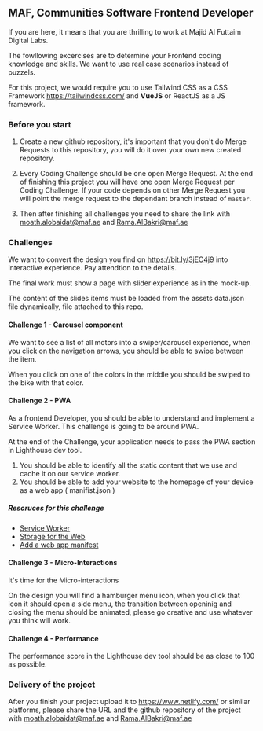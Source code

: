## MAF, Communities Software Frontend Developer

If you are here, it means that you are thrilling to work at Majid Al Futtaim Digital Labs.

The fowllowing excercises are to determine your Frontend coding knowledge and skills. We want to use real case scenarios instead of puzzels.

For this project, we would require you to use Tailwind CSS as a CSS Framework https://tailwindcss.com/ and **VueJS** or ReactJS as a JS framework.


### Before you start 

1. Create a new github repository, it's important that you don't do Merge Requests to this repository, you will do it over your own new created repository.

2. Every Coding Challenge should be one open Merge Request. At the end of finishing this project you will have one open Merge Request per Coding Challenge. If your code depends on other Merge Request you will point the merge request to the dependant branch instead of `master`.

3. Then after finishing all challenges you need to share the link with moath.alobaidat@maf.ae and Rama.AlBakri@maf.ae


### Challenges

We want to convert the design you find on https://bit.ly/3jEC4j9 into interactive experience. Pay attendtion to the details. 

The final work must show a page with slider experience as in the mock-up.

The content of the slides items must be loaded from the assets data.json file dynamically, file attached to this repo.


#### Challenge 1 - Carousel component

We want to see a list of all motors into a swiper/carousel experience, when you click on the navigation arrows, you should be able to swipe between the item.

When you click on one of the colors in the middle you should be swiped to the bike with that color.


#### Challenge 2 - PWA

As a frontend Developer, you should be able to understand and implement a Service Worker. This challenge is going to be around PWA. 

At the end of the Challenge, your application needs to pass the PWA section in Lighthouse dev tool.

1. You should be able to identify all the static content that we use and cache it on our service worker. 
2. You should be able to add your website to the homepage of your device as a web app ( manifist.json )


##### Resoruces for this challenge

- [Service Worker](https://developers.google.com/web/fundamentals/primers/service-workers)
- [Storage for the Web](https://web.dev/storage-for-the-web/) 
- [Add a web app manifest](https://web.dev/add-manifest/)


#### Challenge 3 - Micro-Interactions

It's time for the Micro-interactions

On the design you will find a hamburger menu icon, when you click that icon it should open a side menu, the transition between openinig and closing the menu should be animated, please go creative and use whatever you think will work.


#### Challenge 4 - Performance

The performance score in the Lighthouse dev tool should be as close to 100 as possible.


### Delivery of the project

After you finish your project upload it to https://www.netlify.com/ or similar platforms, please share the URL and the github repository of the project with moath.alobaidat@maf.ae and Rama.AlBakri@maf.ae
